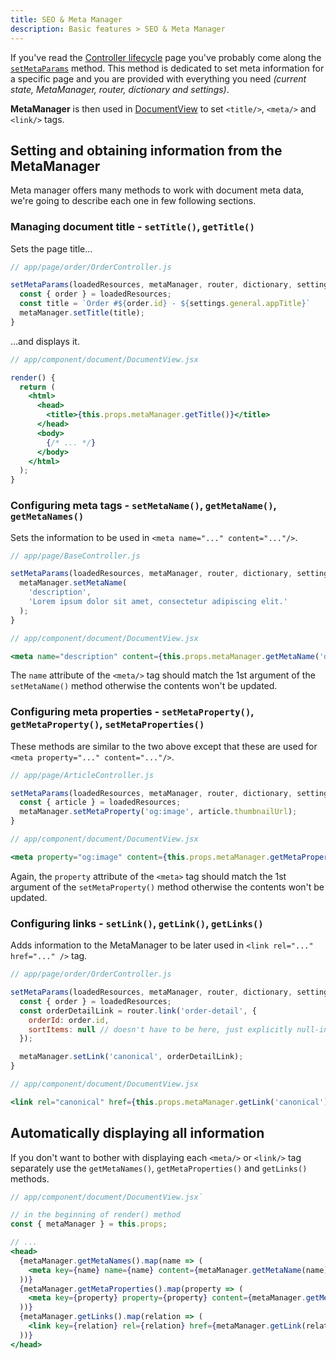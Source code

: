 ```yaml
---
title: SEO & Meta Manager
description: Basic features > SEO & Meta Manager
---
```


If you've read the [Controller lifecycle](/docs/controller-lifecycle) page you've
probably come along the [`setMetaParams`](/docs/controller-lifecycle#setmetaparams-serverclient)
method. This method is dedicated to set meta information for a specific
page and you are provided with everything you need *(current state, MetaManager,
router, dictionary and settings)*.

**MetaManager** is then used in [DocumentView](/docs/rendering-process#documentview) to
set `<title/>`, `<meta/>` and `<link/>` tags.

## Setting and obtaining information from the MetaManager

Meta manager offers many methods to work with document meta data, we're going to describe each one in
few following sections.

### Managing document title - `setTitle()`, `getTitle()`

Sets the page title...

```javascript
// app/page/order/OrderController.js

setMetaParams(loadedResources, metaManager, router, dictionary, settings) {
  const { order } = loadedResources;
  const title = `Order #${order.id} - ${settings.general.appTitle}`
  metaManager.setTitle(title);
}
```

...and displays it.

```jsx
// app/component/document/DocumentView.jsx

render() {
  return (
    <html>
      <head>
        <title>{this.props.metaManager.getTitle()}</title>
      </head>
      <body>
        {/* ... */}
      </body>
    </html>
  );
}
```

### Configuring meta tags - `setMetaName()`, `getMetaName()`, `getMetaNames()`

Sets the information to be used in `<meta name="..." content="..."/>`.

```javascript
// app/page/BaseController.js

setMetaParams(loadedResources, metaManager, router, dictionary, settings) {
  metaManager.setMetaName(
    'description',
    'Lorem ipsum dolor sit amet, consectetur adipiscing elit.'
  );
}
```

```jsx
// app/component/document/DocumentView.jsx

<meta name="description" content={this.props.metaManager.getMetaName('description')} />
```

The `name` attribute of the `<meta/>` tag should match the 1st
argument of the `setMetaName()` method otherwise the contents won't be updated.

### Configuring meta properties - `setMetaProperty()`, `getMetaProperty()`, `setMetaProperties()`

These methods are similar to the two above except that these are used for
`<meta property="..." content="..."/>`.

```javascript
// app/page/ArticleController.js

setMetaParams(loadedResources, metaManager, router, dictionary, settings) {
  const { article } = loadedResources;
  metaManager.setMetaProperty('og:image', article.thumbnailUrl);
}
```

```jsx
// app/component/document/DocumentView.jsx

<meta property="og:image" content={this.props.metaManager.getMetaProperty('og:image')} />
```

Again, the `property` attribute of the `<meta>` tag should match the 1st
argument of the `setMetaProperty()` method otherwise the contents won't be updated.

### Configuring links - `setLink()`, `getLink()`, `getLinks()`

Adds information to the MetaManager to be later used in
`<link rel="..." href="..." />` tag.

```javascript
// app/page/order/OrderController.js

setMetaParams(loadedResources, metaManager, router, dictionary, settings) {
  const { order } = loadedResources;
  const orderDetailLink = router.link('order-detail', {
    orderId: order.id,
    sortItems: null // doesn't have to be here, just explicitly null-ing query params
  });

  metaManager.setLink('canonical', orderDetailLink);
}
```

```jsx
// app/component/document/DocumentView.jsx

<link rel="canonical" href={this.props.metaManager.getLink('canonical')} />
```

## Automatically displaying all information

If you don't want to bother with displaying each `<meta/>` or `<link/>` tag
separately use the `getMetaNames()`, `getMetaProperties()` and `getLinks()`
methods.

```jsx
// app/component/document/DocumentView.jsx`

// in the beginning of render() method
const { metaManager } = this.props;

// ...
<head>
  {metaManager.getMetaNames().map(name => (
    <meta key={name} name={name} content={metaManager.getMetaName(name)} />
  ))}
  {metaManager.getMetaProperties().map(property => (
    <meta key={property} property={property} content={metaManager.getMetaProperty(property)} />
  ))}
  {metaManager.getLinks().map(relation => (
    <link key={relation} rel={relation} href={metaManager.getLink(relation)} />
  ))}
</head>
```
